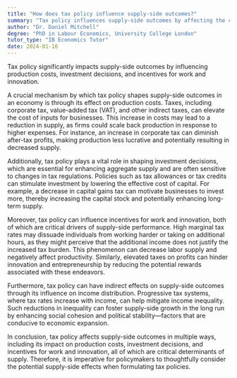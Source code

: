 ```yaml
---
title: "How does tax policy influence supply-side outcomes?"
summary: "Tax policy influences supply-side outcomes by affecting the cost of production, investment decisions, and the incentive to work and innovate."
author: "Dr. Daniel Mitchell"
degree: "PhD in Labour Economics, University College London"
tutor_type: "IB Economics Tutor"
date: 2024-01-16
---
```


Tax policy significantly impacts supply-side outcomes by influencing production costs, investment decisions, and incentives for work and innovation.

A crucial mechanism by which tax policy shapes supply-side outcomes in an economy is through its effect on production costs. Taxes, including corporate tax, value-added tax (VAT), and other indirect taxes, can elevate the cost of inputs for businesses. This increase in costs may lead to a reduction in supply, as firms could scale back production in response to higher expenses. For instance, an increase in corporate tax can diminish after-tax profits, making production less lucrative and potentially resulting in decreased supply.

Additionally, tax policy plays a vital role in shaping investment decisions, which are essential for enhancing aggregate supply and are often sensitive to changes in tax regulations. Policies such as tax allowances or tax credits can stimulate investment by lowering the effective cost of capital. For example, a decrease in capital gains tax can motivate businesses to invest more, thereby increasing the capital stock and potentially enhancing long-term supply.

Moreover, tax policy can influence incentives for work and innovation, both of which are critical drivers of supply-side performance. High marginal tax rates may dissuade individuals from working harder or taking on additional hours, as they might perceive that the additional income does not justify the increased tax burden. This phenomenon can decrease labor supply and negatively affect productivity. Similarly, elevated taxes on profits can hinder innovation and entrepreneurship by reducing the potential rewards associated with these endeavors.

Furthermore, tax policy can have indirect effects on supply-side outcomes through its influence on income distribution. Progressive tax systems, where tax rates increase with income, can help mitigate income inequality. Such reductions in inequality can foster supply-side growth in the long run by enhancing social cohesion and political stability—factors that are conducive to economic expansion.

In conclusion, tax policy affects supply-side outcomes in multiple ways, including its impact on production costs, investment decisions, and incentives for work and innovation, all of which are critical determinants of supply. Therefore, it is imperative for policymakers to thoughtfully consider the potential supply-side effects when formulating tax policies.
    
